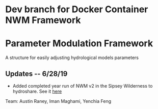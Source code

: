 # Dev branch for Docker Container NWM Framework

# Parameter Modulation Framework

A structure for easily adjusting hydrological models parameters

## Updates -- 6/28/19
- Added completed year run of NWM v2 in the Sipsey Wilderness to
  hydroshare. See it [here](https://www.hydroshare.org/resource/0e015316da5b429fb6652d403e6decbe/)

Team: Austin Raney, Iman Maghami, Yenchia Feng
